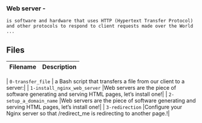 ###  Web server - 
    is software and hardware that uses HTTP (Hypertext Transfer Protocol) and other protocols to respond to client requests made over the World ...

## Files
| Filename | Description |
| -------- | ----------- |

| `0-transfer_file` |  a Bash script that transfers a file from our client to a server:|
| `1-install_nginx_web_server` |Web servers are the piece of software generating and serving HTML pages, let’s install one!|
| `2-setup_a_domain_name` |Web servers are the piece of software generating and serving HTML pages, let’s install one!|
| `3-redirection` |Configure your Nginx server so that /redirect_me is redirecting to another page.!|
